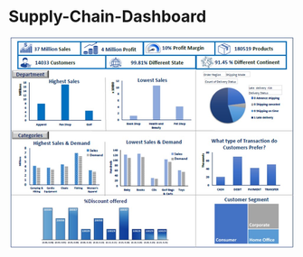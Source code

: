 # Supply-Chain-Dashboard

![image](https://github.com/MaithiliBhakare/Supply-Chain-Dashboard/blob/1d67cf0fc2cd70d4bc794d5b4ed2451204a4b0de/dashboard%20supply%20chain.jpg)
